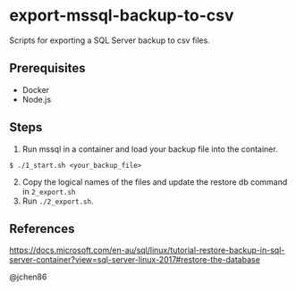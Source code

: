 # export-mssql-backup-to-csv
Scripts for exporting a SQL Server backup to csv files.

## Prerequisites
- Docker
- Node.js

## Steps
1. Run mssql in a container and load your backup file into the container.
```
$ ./1_start.sh <your_backup_file>
```
2. Copy the logical names of the files and update the restore db command in `2_export.sh`
3. Run `./2_export.sh`.

## References
https://docs.microsoft.com/en-au/sql/linux/tutorial-restore-backup-in-sql-server-container?view=sql-server-linux-2017#restore-the-database

@jchen86